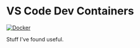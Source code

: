 # VS Code Dev Containers

[![Docker](https://github.com/tomasaschan/vscode-devcontainers/workflows/Docker/badge.svg)][actions]

[actions]: https://github.com/tomasaschan/vscode-devcontainers/actions?query=workflow%3ADocker

Stuff I've found useful.